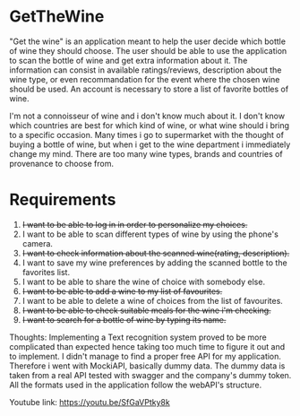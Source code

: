 # GetTheWine

"Get the wine" is an application meant to help the user decide which bottle of wine they should choose. The user should be able to use the application to scan the bottle of wine and get extra information about it. The information can consist in available ratings/reviews, description about the wine type, or even recommandation for the event where the chosen wine should be used. An account is necessary to store a list of favorite bottles of wine.

I'm not a connoisseur of wine and i don't know much about it. I don't know which countries are best for which kind of wine, or what wine should i bring to a specific occasion. Many times i go to supermarket with the thought of buying a bottle of wine, but when i get to the wine department i immediately change my mind. There are too many wine types, brands and countries of provenance to choose from. 

# Requirements

1. ~~I want to be able to log in in order to personalize my choices.~~
2. I want to be able to scan different types of wine by using the phone's camera.
3. ~~I want to check information about the scanned wine(rating, description).~~ 
4. I want to save my wine preferences by adding the scanned bottle to the favorites list.
5. I want to be able to share the wine of choice with somebody else.
6. ~~I want to be able to add a wine to my list of favourites.~~
7. I want to be able to delete a wine of choices from the list of favourites.
8. ~~I want to be able to check suitable meals for the wine i'm checking.~~
9. ~~I want to search for a bottle of wine by typing its name.~~

Thoughts:
Implementing a Text recognition system proved to be more complicated than expected hence taking too much time to figure it out and to implement.
I didn't manage to find a proper free API for my application. Therefore i went with MockiAPI, basically dummy data. The dummy data is taken from a real API tested with swagger and the company's dummy token. All the formats used in the application follow the webAPI's structure.

Youtube link:
https://youtu.be/SfGaVPtky8k
